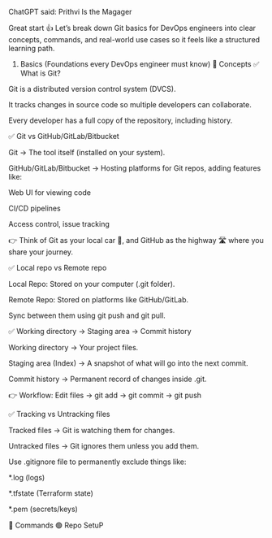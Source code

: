 ChatGPT said: Prithvi Is the Magager

Great start 👍 Let’s break down Git basics for DevOps engineers into clear concepts, commands, and real-world use cases so it feels like a structured learning path.

1. Basics (Foundations every DevOps engineer must know)
🔹 Concepts
✅ What is Git?

Git is a distributed version control system (DVCS).

It tracks changes in source code so multiple developers can collaborate.

Every developer has a full copy of the repository, including history.

✅ Git vs GitHub/GitLab/Bitbucket

Git → The tool itself (installed on your system).

GitHub/GitLab/Bitbucket → Hosting platforms for Git repos, adding features like:

Web UI for viewing code

CI/CD pipelines

Access control, issue tracking

👉 Think of Git as your local car 🚗, and GitHub as the highway 🛣 where you share your journey.

✅ Local repo vs Remote repo

Local Repo: Stored on your computer (.git folder).

Remote Repo: Stored on platforms like GitHub/GitLab.

Sync between them using git push and git pull.

✅ Working directory → Staging area → Commit history

Working directory → Your project files.

Staging area (Index) → A snapshot of what will go into the next commit.

Commit history → Permanent record of changes inside .git.

👉 Workflow:
Edit files → git add → git commit → git push

✅ Tracking vs Untracking files

Tracked files → Git is watching them for changes.

Untracked files → Git ignores them unless you add them.

Use .gitignore file to permanently exclude things like:

*.log (logs)

*.tfstate (Terraform state)

*.pem (secrets/keys)

🔹 Commands
🟢 Repo SetuP


